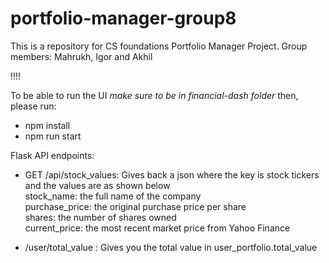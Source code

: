 # portfolio-manager-group8

This is a repository for CS foundations Portfolio Manager Project.
Group members: Mahrukh, Igor and Akhil

!!!!

To be able to run the UI
*make sure to be in financial-dash folder*
then, please run:
- npm install
- npm run start

Flask API endpoints:
- GET /api/stock_values: Gives back a json where the key is stock tickers and the values are as shown below<br>
    stock_name: the full name of the company<br>
    purchase_price: the original purchase price per share<br>
    shares: the number of shares owned<br>
    current_price: the most recent market price from Yahoo Finance<br>
  
- /user/total_value : Gives you the total value in user_portfolio.total_value   
